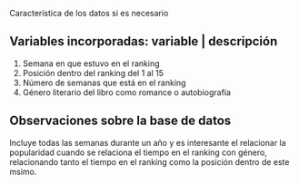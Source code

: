 
Característica de los datos si es necesario

## Variables incorporadas: variable | descripción ##
1. Semana en que estuvo en el ranking
1. Posición dentro del ranking del 1 al 15
1. Número de semanas que está en el ranking
1. Género literario del libro como romance o autobiografía
## Observaciones sobre la base de datos ## 
Incluye todas las semanas durante un año y es interesante el relacionar la popularidad cuando se relaciona el tiempo en el ranking con género, relacionando tanto el tiempo en el ranking como la posición dentro de este msimo.
